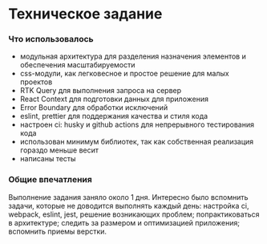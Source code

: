 # Техническое задание

### Что использовалось

-   модульная архитектура для разделения назначения элементов и обеспечения масштабируемости
-   css-модули, как легковесное и простое решение для малых проектов
-   RTK Query для выполнения запроса на сервер
-   React Context для подготовки данных для приложения
-   Error Boundary для обработки исключений
-   eslint, prettier для поддержания качества и стиля кода
-   настроен ci: husky и github actions для непрерывного тестирования кода
-   использован минимум библиотек, так как собственная реализация гораздо меньше весит
-   написаны тесты

### Общие впечатления

Выполнение задания заняло около 1 дня. Интересно было вспомнить задачи, которые не доводится выполнять каждый день: настройка ci, webpack, eslint, jest, решение возникающих проблем; попрактиковаться в архитектуре; следить за размером и оптимизацией приложения; вспомнить приемы верстки.
